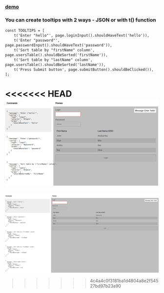 ### [demo](https://tooltip-example-app.web.app/)
### You can create tooltips with 2 ways - JSON or with t() function
```
const TOOLTIPS = [
    t('Enter "hello"', page.loginInput().shouldHaveText('hello')),
    t('Enter "password"', page.passwordInput().shouldHaveText('password')),
    t('Sort table by "firstName" column', page.usersTable().shouldBeSorted('firstName')),
    t('Sort table by "lastName" column', page.usersTable().shouldBeSorted('lastName')),
    t('Press Submit button', page.submitButton().shouldBeClicked()),
];
```

<<<<<<< HEAD
![Alt text](image-1.png)
=======
![Alt text](image.png)
>>>>>>> 4c4a4c0f3181ba1d4804a8e2f54527bd97b23a90
